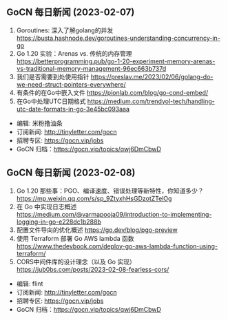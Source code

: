 ## GoCN 每日新闻 (2023-02-07)

1. Goroutines: 深入了解golang的并发 https://busta.hashnode.dev/goroutines-understanding-concurrency-in-go
2. Go 1.20 实验：Arenas vs. 传统的内存管理 https://betterprogramming.pub/go-1-20-experiment-memory-arenas-vs-traditional-memory-management-96ec663b737d
3. 我们是否需要到处使用指针 https://preslav.me/2023/02/06/golang-do-we-need-struct-pointers-everywhere/
4. 有条件的在Go中嵌入文件 https://pionlab.com/blog/go-cond-embed/
5. 在Go中处理UTC日期格式 https://medium.com/trendyol-tech/handling-utc-date-formats-in-go-3e45bc093aaa

- 编辑: 米粉撸油条
- 订阅新闻: <http://tinyletter.com/gocn>
- 招聘专区: <https://gocn.vip/jobs>
- GoCN 归档：<https://gocn.vip/topics/qwj6DmCbwD>


## GoCN 每日新闻 (2023-02-08)

1. Go 1.20 那些事：PGO、编译速度、错误处理等新特性，你知道多少？ https://mp.weixin.qq.com/s/sp_9ZtyxhHsGDzotZTelOg
2. 在 Go 中实现日志概述 https://medium.com/@varmapooja09/introduction-to-implementing-logging-in-go-e228dc1b288b
3. 配置文件导向的优化概述 https://go.dev/blog/pgo-preview
4. 使用 Terraform 部署 Go AWS lambda 函数 https://www.thedevbook.com/deploy-go-aws-lambda-function-using-terraform/
5. CORS中间件库的设计理念（以及 Go 实现） https://jub0bs.com/posts/2023-02-08-fearless-cors/

- 编辑: flint
- 订阅新闻: <http://tinyletter.com/gocn>
- 招聘专区: <https://gocn.vip/jobs>
- GoCN 归档：<https://gocn.vip/topics/qwj6DmCbwD>
